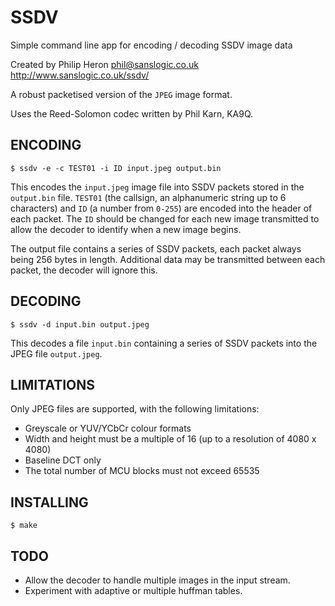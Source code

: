 # SSDV

Simple command line app for encoding / decoding SSDV image data

Created by Philip Heron <phil@sanslogic.co.uk>  
http://www.sanslogic.co.uk/ssdv/

A robust packetised version of the `JPEG` image format.

Uses the Reed-Solomon codec written by Phil Karn, KA9Q.

## ENCODING

```shell
$ ssdv -e -c TEST01 -i ID input.jpeg output.bin
```

This encodes the `input.jpeg` image file into SSDV packets stored in the `output.bin` file.
`TEST01` (the callsign, an alphanumeric string up to 6 characters) and `ID` (a number from `0-255`) are encoded into the header of each packet.
The `ID` should be changed for each new image transmitted to allow the decoder to identify when a new image begins.

The output file contains a series of SSDV packets, each packet always being 256 bytes in length.
Additional data may be transmitted between each packet, the decoder will ignore this.

## DECODING

```shell
$ ssdv -d input.bin output.jpeg
```

This decodes a file `input.bin` containing a series of SSDV packets into the JPEG file `output.jpeg`.

## LIMITATIONS

Only JPEG files are supported, with the following limitations:

 - Greyscale or YUV/YCbCr colour formats
 - Width and height must be a multiple of 16 (up to a resolution of 4080 x 4080)
 - Baseline DCT only
 - The total number of MCU blocks must not exceed 65535

## INSTALLING

```shell
$ make
```

## TODO

* Allow the decoder to handle multiple images in the input stream.
* Experiment with adaptive or multiple huffman tables.

